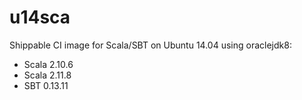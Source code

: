 # u14sca

Shippable CI image for Scala/SBT on Ubuntu 14.04 using oraclejdk8:

- Scala 2.10.6
- Scala 2.11.8
- SBT 0.13.11
